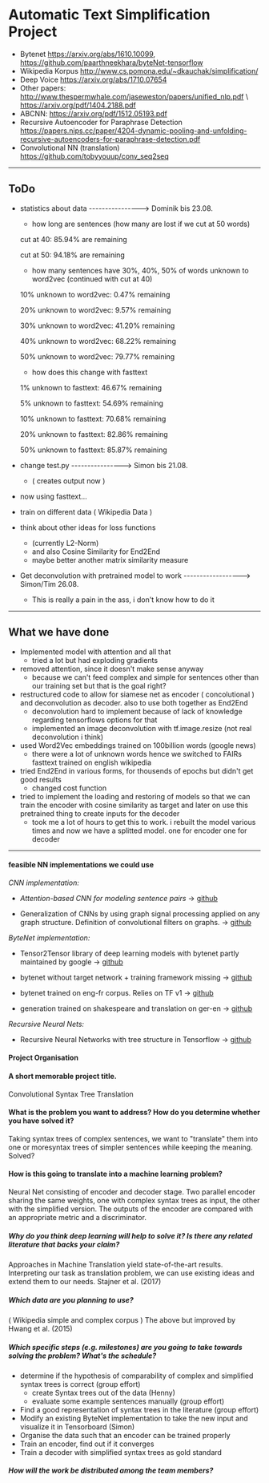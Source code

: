 # Automatic Text Simplification Project

* Bytenet https://arxiv.org/abs/1610.10099, https://github.com/paarthneekhara/byteNet-tensorflow
* Wikipedia Korpus http://www.cs.pomona.edu/~dkauchak/simplification/
* Deep Voice https://arxiv.org/abs/1710.07654
* Other papers: http://www.thespermwhale.com/jaseweston/papers/unified_nlp.pdf \\ https://arxiv.org/pdf/1404.2188.pdf
* ABCNN: https://arxiv.org/pdf/1512.05193.pdf
* Recursive Autoencoder for Paraphrase Detection https://papers.nips.cc/paper/4204-dynamic-pooling-and-unfolding-recursive-autoencoders-for-paraphrase-detection.pdf
* Convolutional NN (translation) https://github.com/tobyyouup/conv_seq2seq
----------------------------------------------------------------------------------------
## ToDo
* statistics about data  ----------------> Dominik bis 23.08.
  * how long are sentences (how many are lost if we cut at 50 words)
  
  cut at 40:
  85.94% are remaining
  
  cut at 50:
  94.18% are remaining
  
  
  * how many sentences have 30%, 40%, 50% of words unknown to word2vec
  (continued with cut at 40)
  
  10% unknown to word2vec:
  0.47% remaining
  
  20% unknown to word2vec:
  9.57% remaining
  
  30% unknown to word2vec:
  41.20% remaining
  
  40% unknown to word2vec:
  68.22% remaining
  
  50% unknown to word2vec:
  79.77% remaining

  
  * how does this change with fasttext
  
  1% unknown to fasttext:
  46.67% remaining
  
  5% unknown to fasttext:
  54.69% remaining
  
  10% unknown to fasttext:
  70.68% remaining
  
  20% unknown to fasttext:
  82.86% remaining
  
  50% unknown to fasttext:
  85.87% remaining

  
  
* change test.py            ----------------> Simon bis 21.08.
  * ( creates output now )
* now using fasttext...
 * train on different data ( Wikipedia Data )
* think about other ideas for loss functions
  * (currently L2-Norm)
  * and also Cosine Similarity for End2End
  * maybe better another matrix similarity measure
* Get deconvolution with pretrained model to work ------------------> Simon/Tim 26.08.
  * This is really a pain in the ass, i don't know how to do it

----------------------------------------------------------------------------------------
## What we have done
* Implemented model with attention and all that
    * tried a lot but had exploding gradients
* removed attention, since it doesn't make sense anyway
    * because we can't feed complex and simple for sentences other than our training set
      but that is the goal right?
* restructured code to allow for siamese net as encoder ( concolutional ) and deconvolution as decoder. also to use both together as End2End
    * deconvolution hard to implement because of lack of knowledge regarding tensorflows options for that
    * implemented an image deconvolution with tf.image.resize (not real deconvolution i think)
* used Word2Vec embeddings trained on 100billion words (google news)
    * there were a lot of unknown words hence we switched to FAIRs fasttext trained on english wikipedia
* tried End2End in various forms, for thousends of epochs but didn't get good results
    * changed cost function
* tried to implement the loading and restoring of models so that we can train the encoder with cosine similarity as target and later on use this pretrained thing to create inputs for the decoder
    * took me a lot of hours to get this to work. i rebuilt the model various times and now we have a splitted model. one for encoder one for decoder

----------------------------------------------------------------------------------------
#### feasible NN implementations we could use

*CNN implementation:*

* _Attention-based CNN for modeling sentence pairs_
-> [github](https://github.com/galsang/ABCNN)

* Generalization of CNNs by using graph signal processing applied on any graph structure. Definition of convolutional filters on graphs.
-> [github](https://github.com/mdeff/cnn_graph)

*ByteNet implementation:*

* Tensor2Tensor library of deep learning models with bytenet partly maintained by google -> [github](https://github.com/tensorflow/tensor2tensor)

* bytenet without target network + training framework missing -> [github](https://github.com/NickShahML/bytenet_tensorflow)

* bytenet trained on eng-fr corpus. Relies on TF v1 -> [github](https://github.com/buriburisuri/ByteNet)

* generation trained on shakespeare and translation on ger-en -> [github](https://github.com/paarthneekhara/byteNet-tensorflow)

*Recursive Neural Nets:*
* Recursive Neural Networks with tree structure in Tensorflow -> [github](https://github.com/erickrf/treernn)

#### Project Organisation

#### A short memorable project title.
Convolutional Syntax Tree Translation

#### What is the problem you want to address? How do you determine whether you have solved it?
Taking syntax trees of complex sentences, we want to "translate" them into one or moresyntax trees of simpler sentences while keeping the meaning.
Solved?

#### How is this going to translate into a machine learning problem?
Neural Net consisting of encoder and decoder stage.
Two parallel encoder sharing the same weights, one with complex syntax trees as input, the other with the simplified version.
The outputs of the encoder are compared with an appropriate metric and a discriminator.

##### Why do you think deep learning will help to solve it? Is there any related literature that backs your claim?
Approaches in Machine Translation yield state-of-the-art results. Interpreting our task as translation problem, we can use existing ideas and extend them to our needs.
Stajner et al. (2017)

##### Which data are you planning to use?
( Wikipedia simple and complex corpus )
The above but improved by Hwang et al. (2015)

##### Which specific steps (e.g. milestones) are you going to take towards solving the problem? What's the schedule?
- determine if the hypothesis of comparability of complex and simplified syntax trees is correct (group effort)
  - create Syntax trees out of the data (Henny)
  - evaluate some example sentences manually (group effort)
- Find a good representation of syntax trees in the literature (group effort)
- Modify an existing ByteNet implementation to take the new input and visualize it in Tensorboard (Simon)
- Organise the data such that an encoder can be trained properly
- Train an encoder, find out if it converges
- Train a decoder with simplified syntax trees as gold standard

##### How will the work be distributed among the team members?
